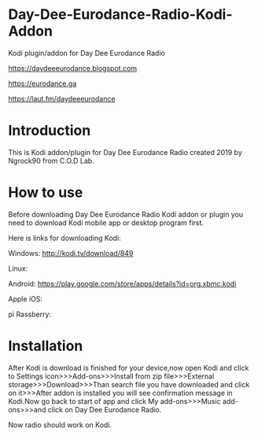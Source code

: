 # Day-Dee-Eurodance-Radio-Kodi-Addon
Kodi plugin/addon for Day Dee Eurodance Radio

https://daydeeeurodance.blogspot.com

https://eurodance.ga

https://laut.fm/daydeeeurodance

# Introduction

This is Kodi addon/plugin for Day Dee Eurodance Radio created 2019 by Ngrock90 from C.O.D Lab.

# How to use

Before downloading Day Dee Eurodance Radio Kodi addon or plugin you need to download Kodi mobile app or desktop program first.

Here is links for downloading Kodi:

Windows: http://kodi.tv/download/849

Linux: 

Android: https://play.google.com/store/apps/details?id=org.xbmc.kodi

Apple iOS: 

pi Rassberry:

# Installation

After Kodi is download is finished for your device,now open Kodi and click to Settings icon>>>Add-ons>>>Install from zip file>>>External storage>>>Download>>>Than search file you have downloaded and click on it>>>After addon is installed you will see confirmation message in Kodi.Now go back to start of app and click My add-ons>>>Music add-ons>>>and click on Day Dee Eurodance Radio.

Now radio should work on Kodi.




